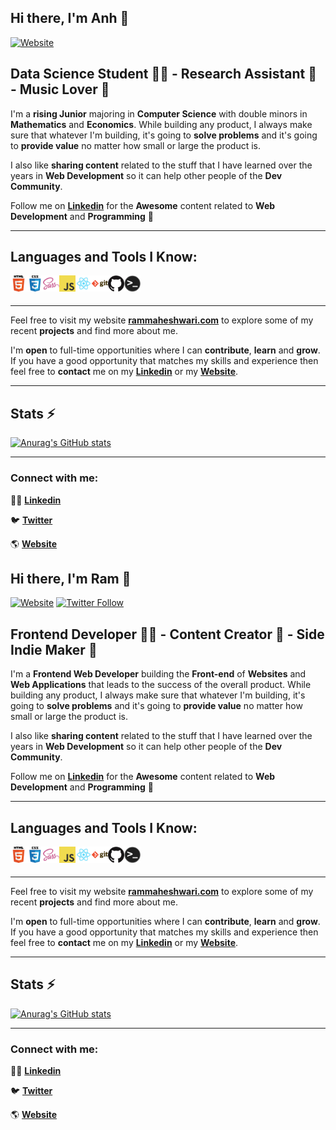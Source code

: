 <!-- <img src="https://media-exp1.licdn.com/dms/image/C4E16AQELzyFEyK9W8A/profile-displaybackgroundimage-shrink_350_1400/0/1631182670615?e=1636588800&v=beta&t=Vg4CGg7fzybyR_dScRlbSPJqwC7LHJltc2vfYmtoA_U" alt="Banner of Ram Maheshwari | rammcodes"> -->

## Hi there, I'm Anh 👋

[![Website](https://img.shields.io/website?label=rammaheshwari.com&style=for-the-badge&url=https%3A%2F%2Fcodestackr.com)](https://anh-ngo-poftfolio.netlify.app/)

## Data Science Student 👨‍💻 - Research Assistant 🚀 - Music Lover 🎵

I'm a **rising Junior** majoring in **Computer Science** with double minors in **Mathematics** and **Economics**. While building any product, I always make sure that whatever I'm building, it's going to **solve problems** and it's going to **provide value** no matter how small or large the product is.

I also like **sharing content** related to the stuff that I have learned over the years in **Web Development** so it can help other people of the **Dev Community**.

Follow me on **[Linkedin](https://linkedin.com/in/rammcodes)** for the **Awesome** content related to **Web Development** and **Programming** 🚀

---

## **Languages and Tools I Know**:


<img align="left" alt="HTML5" width="26px" src="https://raw.githubusercontent.com/github/explore/80688e429a7d4ef2fca1e82350fe8e3517d3494d/topics/html/html.png" />
<img align="left" alt="CSS3" width="26px" src="https://raw.githubusercontent.com/github/explore/80688e429a7d4ef2fca1e82350fe8e3517d3494d/topics/css/css.png" /> 
<img align="left" alt="Sass" width="26px" src="https://raw.githubusercontent.com/github/explore/80688e429a7d4ef2fca1e82350fe8e3517d3494d/topics/sass/sass.png" />
<img align="left" alt="JavaScript" width="26px" src="https://raw.githubusercontent.com/github/explore/80688e429a7d4ef2fca1e82350fe8e3517d3494d/topics/javascript/javascript.png" /> 
<img align="left" alt="React" width="26px" src="https://raw.githubusercontent.com/github/explore/80688e429a7d4ef2fca1e82350fe8e3517d3494d/topics/react/react.png" /> 

<img align="left" alt="Git" width="26px" src="https://raw.githubusercontent.com/github/explore/80688e429a7d4ef2fca1e82350fe8e3517d3494d/topics/git/git.png" />
<img align="left" alt="GitHub" width="26px" src="https://raw.githubusercontent.com/github/explore/78df643247d429f6cc873026c0622819ad797942/topics/github/github.png" />
<img align="left" alt="Terminal" width="26px" src="https://raw.githubusercontent.com/github/explore/80688e429a7d4ef2fca1e82350fe8e3517d3494d/topics/terminal/terminal.png" />

<br />
<br />

---

Feel free to visit my website **[rammaheshwari.com](https://rammaheshwari.com)** to explore some of my recent **projects** and find more about me.

I'm **open** to full-time opportunities where I can **contribute**, **learn** and **grow**. If you have a good opportunity that matches my skills and experience then feel free to **contact** me on my **[Linkedin](https://linkedin.com/in/rammcodes)** or my **[Website](https://rammaheshwari.com)**.


---

## **Stats** ⚡

[![Anurag's GitHub stats](https://github-readme-stats.vercel.app/api?username=rammcodes)](https://github.com/anuraghazra/github-readme-stats)


---

### Connect with me:


👨‍💼 **[Linkedin](https://linkedin.com/in/rammcodes)**

🐦 **[Twitter](https://twitter.com/rammcodes)**

🌎 **[Website](https://rammaheshwari.com/)**
<!-- <img src="https://media-exp1.licdn.com/dms/image/C4E16AQELzyFEyK9W8A/profile-displaybackgroundimage-shrink_350_1400/0/1631182670615?e=1636588800&v=beta&t=Vg4CGg7fzybyR_dScRlbSPJqwC7LHJltc2vfYmtoA_U" alt="Banner of Ram Maheshwari | rammcodes"> -->

## Hi there, I'm Ram 👋

[![Website](https://img.shields.io/website?label=rammaheshwari.com&style=for-the-badge&url=https%3A%2F%2Fcodestackr.com)](https://rammaheshwari.com)
[![Twitter Follow](https://img.shields.io/twitter/follow/rammcodes?color=1DA1F2&logo=twitter&style=for-the-badge)](https://twitter.com/intent/follow?original_referer=https%3A%2F%2Fgithub.com%2Frammcodes&screen_name=rammcodes)

## Frontend Developer 👨‍💻 - Content Creator 🚀 - Side Indie Maker 🥑

I'm a **Frontend Web Developer** building the **Front-end** of **Websites** and **Web Applications** that leads to the success of the overall product. While building any product, I always make sure that whatever I'm building, it's going to **solve problems** and it's going to **provide value** no matter how small or large the product is.

I also like **sharing content** related to the stuff that I have learned over the years in **Web Development** so it can help other people of the **Dev Community**.

Follow me on **[Linkedin](https://linkedin.com/in/rammcodes)** for the **Awesome** content related to **Web Development** and **Programming** 🚀

---

## **Languages and Tools I Know**:


<img align="left" alt="HTML5" width="26px" src="https://raw.githubusercontent.com/github/explore/80688e429a7d4ef2fca1e82350fe8e3517d3494d/topics/html/html.png" />
<img align="left" alt="CSS3" width="26px" src="https://raw.githubusercontent.com/github/explore/80688e429a7d4ef2fca1e82350fe8e3517d3494d/topics/css/css.png" /> 
<img align="left" alt="Sass" width="26px" src="https://raw.githubusercontent.com/github/explore/80688e429a7d4ef2fca1e82350fe8e3517d3494d/topics/sass/sass.png" />
<img align="left" alt="JavaScript" width="26px" src="https://raw.githubusercontent.com/github/explore/80688e429a7d4ef2fca1e82350fe8e3517d3494d/topics/javascript/javascript.png" /> 
<img align="left" alt="React" width="26px" src="https://raw.githubusercontent.com/github/explore/80688e429a7d4ef2fca1e82350fe8e3517d3494d/topics/react/react.png" /> 

<img align="left" alt="Git" width="26px" src="https://raw.githubusercontent.com/github/explore/80688e429a7d4ef2fca1e82350fe8e3517d3494d/topics/git/git.png" />
<img align="left" alt="GitHub" width="26px" src="https://raw.githubusercontent.com/github/explore/78df643247d429f6cc873026c0622819ad797942/topics/github/github.png" />
<img align="left" alt="Terminal" width="26px" src="https://raw.githubusercontent.com/github/explore/80688e429a7d4ef2fca1e82350fe8e3517d3494d/topics/terminal/terminal.png" />

<br />
<br />

---

Feel free to visit my website **[rammaheshwari.com](https://rammaheshwari.com)** to explore some of my recent **projects** and find more about me.

I'm **open** to full-time opportunities where I can **contribute**, **learn** and **grow**. If you have a good opportunity that matches my skills and experience then feel free to **contact** me on my **[Linkedin](https://linkedin.com/in/rammcodes)** or my **[Website](https://rammaheshwari.com)**.


---

## **Stats** ⚡

[![Anurag's GitHub stats](https://github-readme-stats.vercel.app/api?username=rammcodes)](https://github.com/anuraghazra/github-readme-stats)


---

### Connect with me:


👨‍💼 **[Linkedin](https://linkedin.com/in/rammcodes)**

🐦 **[Twitter](https://twitter.com/rammcodes)**

🌎 **[Website](https://rammaheshwari.com/)**
